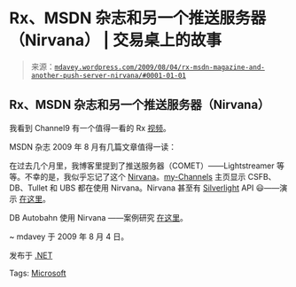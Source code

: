 <!--yml

分类：未分类

date: 2024-05-18 06:09:43

-->

# Rx、MSDN 杂志和另一个推送服务器（Nirvana） | 交易桌上的故事

> 来源：[`mdavey.wordpress.com/2009/08/04/rx-msdn-magazine-and-another-push-server-nirvana/#0001-01-01`](https://mdavey.wordpress.com/2009/08/04/rx-msdn-magazine-and-another-push-server-nirvana/#0001-01-01)

## Rx、MSDN 杂志和另一个推送服务器（Nirvana）

我看到 Channel9 有一个值得一看的 Rx [视频](http://channel9.msdn.com/shows/Going+Deep/Kim-Hamilton-and-Wes-Dyer-Inside-NET-Rx-and-IObservableIObserver-in-the-BCL-VS-2010/)。

MSDN 杂志 2009 年 8 月有几篇文章值得一读：

在过去几个月里，我博客里提到了推送服务器（COMET）——Lightstreamer 等等。不幸的是，我似乎忘记了这个 [Nirvana](http://www.my-channels.com/)。[my-Channels](http://www.my-channels.com/) 主页显示 CSFB、DB、Tullet 和 UBS 都在使用 Nirvana。Nirvana 甚至有 [Silverlight](http://www.my-channels.com/developers/nirvana/web/silverlight/) API 😃——演示 [在这里](https://showcase.my-channels.com/demo/integration/tradespace/silverlight/)。

DB Autobahn 使用 Nirvana ——案例研究 [在这里](http://www.my-channels.com/solutions/DBCaseStudy.pdf)。

~ mdavey 于 2009 年 8 月 4 日。

发布于 [.NET](https://mdavey.wordpress.com/category/languages/net/)

Tags: [Microsoft](https://mdavey.wordpress.com/tag/microsoft/)
